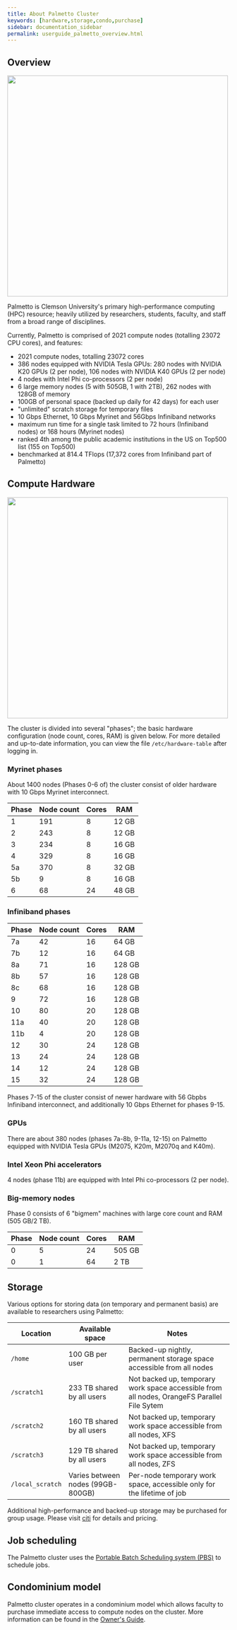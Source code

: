 ```yaml
---
title: About Palmetto Cluster
keywords: [hardware,storage,condo,purchase]
sidebar: documentation_sidebar
permalink: userguide_palmetto_overview.html
---
```


## Overview

<img src="{{site.baseurl}}/images/palmetto-front-view.png" style="width:500px">

Palmetto is Clemson University's primary high-performance computing (HPC) resource;
heavily utilized by researchers, students, faculty, and staff from a broad range of disciplines. 

Currently, Palmetto is comprised of 2021 compute nodes (totalling 23072 CPU cores),
and features:

* 2021 compute nodes, totalling 23072 cores
* 386 nodes equipped with NVIDIA Tesla GPUs: 280 nodes with NVIDIA K20 GPUs (2 per node), 106 nodes with NVIDIA K40 GPUs (2 per node)
* 4 nodes with Intel Phi co-processors (2 per node)
* 6 large memory nodes (5 with 505GB, 1 with 2TB), 262 nodes with 128GB of memory
* 100GB of personal space (backed up daily for 42 days) for each user
* "unlimited" scratch storage for temporary files
* 10 Gbps Ethernet, 10 Gbps Myrinet and 56Gbps Infiniband networks
* maximum run time for a single task limited to 72 hours (Infiniband nodes) or 168 hours (Myrinet nodes)
* ranked 4th among the public academic institutions in the US on Top500 list (155 on Top500)
* benchmarked at 814.4 TFlops (17,372 cores from Infiniband part of Palmetto)

## Compute Hardware

<img src="{{site.baseurl}}/images/palmetto-nodes-closeup.png" style="width:500px">

The cluster is divided into several "phases";
the basic hardware configuration (node count, cores, RAM)
is given below. For more detailed and up-to-date information,
you can view the file `/etc/hardware-table` after logging in.

### Myrinet phases

About 1400 nodes (Phases 0-6 of) the cluster consist of older hardware
with 10 Gbps Myrinet interconnect.

Phase  	| Node count 	| Cores | RAM
--------|---------------|-------|-------
1  		| 191    		| 8    	| 12 GB
2    	| 243    		| 8    	| 12 GB
3    	| 234    		| 8    	| 16 GB
4    	| 329    		| 8    	| 16 GB
5a   	| 370    		| 8    	| 32 GB
5b     	| 9      		| 8    	| 16 GB
6     	| 68    		| 24    | 48 GB

### Infiniband phases

Phase  	| Node count 	| Cores | RAM
--------|---------------|-------|-------
7a		| 42 			| 16   	| 64 GB
7b    	| 12    		| 16   	| 64 GB
8a    	| 71    		| 16   	| 128 GB
8b    	| 57    		| 16   	| 128 GB
8c 		| 68    		| 16   	| 128 GB
9     	| 72     		| 16   	| 128 GB
10     	| 80    		| 20   	| 128 GB
11a		| 40			| 20	| 128 GB
11b		| 4				| 20	| 128 GB
12		| 30			| 24	| 128 GB
13		| 24			| 24	| 128 GB
14		| 12			| 24	| 128 GB
15		| 32			| 24	| 128 GB

Phases 7-15 of the cluster consist of newer hardware
with 56 Gbpbs Infiniband interconnect,
and additionally 10 Gbps Ethernet for phases 9-15.

### GPUs

There are about 380 nodes (phases 7a-8b, 9-11a, 12-15)
on Palmetto equipped with NVIDIA Tesla GPUs
(M2075, K20m, M2070q and K40m).

### Intel Xeon Phi accelerators

4 nodes (phase 11b) are equipped with Intel Phi co-processors (2 per node).

### Big-memory nodes

Phase 0 consists of 6 "bigmem" machines with large core count and RAM (505 GB/2 TB).

Phase  	| Node count 	| Cores 	| RAM
--------|---------------|-----------|---
0		| 5 			| 24   		| 505 GB
0    	| 1	    		| 64   		| 2 TB

## Storage

Various options for storing data
(on temporary and permanent basis) are available to researchers
using Palmetto:

Location        |	Available space                     | Notes
----------------|---------------------------------------|---------------------------------------------------------------------------
`/home`         |   100 GB per user                     | Backed-up nightly, permanent storage space accessible from all nodes
`/scratch1`     |   233 TB shared by all users          | Not backed up, temporary work space accessible from all nodes, OrangeFS Parallel File Sytem
`/scratch2`     |   160 TB shared by all users          | Not backed up, temporary work space accessible from all nodes, XFS
`/scratch3`     |   129 TB shared by all users          | Not backed up, temporary work space accessible from all nodes, ZFS
`/local_scratch`|   Varies between nodes (99GB-800GB)   | Per-node temporary work space, accessible only for the lifetime of job

Additional high-performance and backed-up storage may be purchased
for group usage. Please visit [citi](http://citi.clemson.edu/infrastructure)
for details and pricing.

## Job scheduling

The Palmetto cluster uses the
[Portable Batch Scheduling system (PBS)](http://www.pbsworks.com/PBSProduct.aspx?n=PBS-Professional&c=Overview-and-Capabilities) to schedule
jobs.

## Condominium model

Palmetto cluster operates in a condominium model which allows faculty to
purchase immediate access to compute nodes on the cluster.
More information can be found in the [Owner's Guide]({{site.baseurl}}/owners.html).
